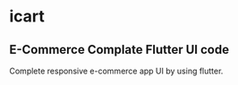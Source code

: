 # icart

## E-Commerce Complate Flutter UI code
Complete responsive e-commerce app UI by using flutter.


